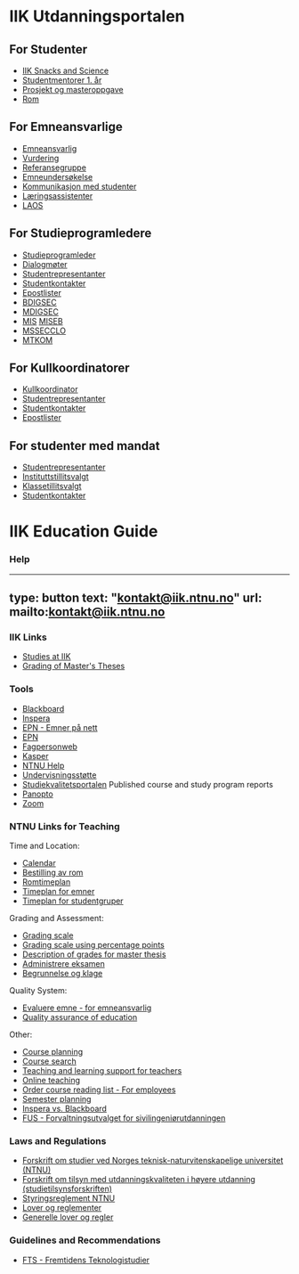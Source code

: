 # IIK Utdanningsportalen

## For Studenter

* [IIK Snacks and Science](snacks.html)
* [Studentmentorer 1. år](studentmentorer.html)
* [Prosjekt og masteroppgave](ttm4905.html)
* [Rom](rom.html)

## For Emneansvarlige

* [Emneansvarlig](emneansvarlig.html)
* [Vurdering](vurdering.html)
* [Referansegruppe](referansegruppe.html)
* [Emneundersøkelse](emneundersøkelse.html)
* [Kommunikasjon med studenter](kommunikasjon.html)
* [Læringsassistenter](læringsassistenter.html)
* [LAOS](laos.html)


## For Studieprogramledere

* [Studieprogramleder](studieprogramleder.html)
* [Dialogmøter](dialogmøter-spl.html)
* [Studentrepresentanter](studenter.html)
* [Studentkontakter](studentkontakt.html)
* [Epostlister](epostlister.html)
* [BDIGSEC](bdigsec.html)
* [MDIGSEC](mdigsec.html)
* [MIS](mis.html) [MISEB](miseb.html)
* [MSSECCLO](mssecclo.html)
* [MTKOM](mtkom.html)


## For Kullkoordinatorer

* [Kullkoordinator](kullkoordinator.html)
* [Studentrepresentanter](studenter.html)
* [Studentkontakter](studentkontakt.html)
* [Epostlister](epostlister.html)


## For studenter med mandat

* [Studentrepresentanter](studenter.html)
* [Instituttstillitsvalgt](itv.html)
* [Klassetillitsvalgt](ktv.html)
* [Studentkontakter](studentkontakt.html)




# IIK Education Guide


### Help

---
type: button
text: "kontakt@iik.ntnu.no"
url: mailto:kontakt@iik.ntnu.no
---


### IIK Links

* [Studies at IIK](https://innsida.ntnu.no/wiki/-/wiki/English/Studies+at+IIK)
* [Grading of Master's Theses](https://i.ntnu.no/wiki/-/wiki/English/Grading+MSc+theses+at+IIK)


### Tools

* [Blackboard](https://innsida.ntnu.no/blackboard)
* [Inspera](https://ntnu.inspera.no/admin)
* [EPN - Emner på nett](https://fsweb.no/epn/velgInstitusjon.jsf?inst=ntnu)
* [EPN](https://i.ntnu.no/wiki/-/wiki/Norsk/Emneplanlegging+på+nett)
* [Fagpersonweb](https://fsweb.no/fagpersonweb/login.jsf?inst=fsntnu)
* [Kasper](https://studntnu.sharepoint.com/sites/studieplanlegging)
* [NTNU Help](https://innsida.ntnu.no/ntnuhjelp)
* [Undervisningsstøtte](https://innsida.ntnu.no/en/undervisningsstotte)
* [Studiekvalitetsportalen](https://innsida.ntnu.no/studiekvalitetsportalen/) Published course and study program reports
* [Panopto](https://ntnu.cloud.panopto.eu/)
* [Zoom](https://ntnu.zoom.us)

### NTNU Links for Teaching


Time and Location:

* [Calendar](https://i.ntnu.no/en/studiekalender)
* [Bestilling av rom](https://tp.uio.no/ntnu/rombestilling/?)
* [Romtimeplan](https://tp.uio.no/ntnu/timeplan/?type=room)
* [Timeplan for emner](https://tp.uio.no/ntnu/timeplan/emner.php)
* [Timeplan for studentgruper](https://tp.uio.no/ntnu/timeplan/student.php)


Grading and Assessment:

* [Grading scale](https://i.ntnu.no/wiki/-/wiki/English/Grading+scale)
* [Grading scale using percentage points](https://i.ntnu.no/wiki/-/wiki/English/Grading+scale+using+percentage+points)
* [Description of grades for master thesis](https://i.ntnu.no/wiki/-/wiki/English/Description+of+grades+for+master+thesis)
* [Administrere eksamen](https://i.ntnu.no/administrere-eksamen)
* [Begrunnelse og klage](https://i.ntnu.no/wiki/-/wiki/Norsk/Begrunnelse+og+klage)


Quality System:

* [Evaluere emne - for emneansvarlig](https://i.ntnu.no/evaluere-emne)
* [Quality assurance of education](https://i.ntnu.no/wiki/-/wiki/English/Quality+assurance+of+education)

Other:

* [Course planning](https://i.ntnu.no/emneansvarlig)
* [Course search](https://www.ntnu.no/studier/emner)
* [Teaching and learning support for teachers](https://i.ntnu.no/undervisningsstotte)
* [Online teaching](https://i.ntnu.no/nettbasert-undervisning)
* [Order course reading list - For employees](https://i.ntnu.no/pensumforberedelse)
* [Semester planning](https://i.ntnu.no/planlegge-semesteret)
* [Inspera vs. Blackboard](https://i.ntnu.no/wiki/-/wiki/Norsk/Karaktergivende+vurderinger+i+eksamens-+vs+e-læringssystem)
* [FUS - Forvaltningsutvalget for sivilingeniørutdanningen](https://i.ntnu.no/wiki/-/wiki/Norsk/Forvaltningsutvalget+for+sivilingeni%C3%B8rutdanningen+-+FUS)


### Laws and Regulations

* [Forskrift om studier ved Norges teknisk-naturvitenskapelige universitet (NTNU)](https://lovdata.no/dokument/SF/forskrift/2015-12-08-1449)
* [Forskrift om tilsyn med utdanningskvaliteten i høyere utdanning (studietilsynsforskriften)](https://lovdata.no/dokument/SF/forskrift/2017-02-07-137)
* [Styringsreglement NTNU](https://innsida.ntnu.no/wiki/-/wiki/Norsk/Styringsreglement)
* [Lover og reglementer](https://innsida.ntnu.no/wiki/-/wiki/Norsk/lover+og+reglementer)
* [Generelle lover og regler](https://innsida.ntnu.no/wiki/-/wiki/Norsk/Generelle+lover+og+regler+-+studier)

### Guidelines and Recommendations

* [FTS - Fremtidens Teknologistudier](https://www.ntnu.no/fremtidensteknologistudier)









